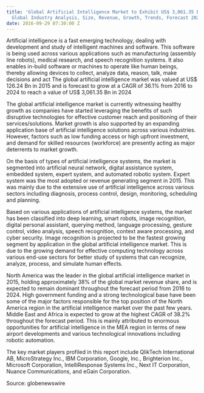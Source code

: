 ```yaml
---
title: 'Global Artificial Intelligence Market to Exhibit US$ 3,061.35 Bn in 2024;
  Global Industry Analysis, Size, Revenue, Growth, Trends, Forecast 2024: TMR'
date: 2016-09-29 07:30:00 Z
---
```


Artificial intelligence is a fast emerging technology, dealing with development and study of intelligent machines and software. This software is being used across various applications such as manufacturing (assembly line robots), medical research, and speech recognition systems. It also enables in-build software or machines to operate like human beings, thereby allowing devices to collect, analyze data, reason, talk, make decisions and act The global artificial intelligence market was valued at US$ 126.24 Bn in 2015 and is forecast to grow at a CAGR of 36.1% from 2016 to 2024 to reach a value of US$ 3,061.35 Bn in 2024

The global artificial intelligence market is currently witnessing healthy growth as companies have started leveraging the benefits of such disruptive technologies for effective customer reach and positioning of their services/solutions. Market growth is also supported by an expanding application base of artificial intelligence solutions across various industries. However, factors such as low funding access or high upfront investment, and demand for skilled resources (workforce) are presently acting as major deterrents to market growth. 

On the basis of types of artificial intelligence systems, the market is segmented into artificial neural network, digital assistance system, embedded system, expert system, and automated robotic system. Expert system was the most adopted or revenue generating segment in 2015. This was mainly due to the extensive use of artificial intelligence across various sectors including diagnosis, process control, design, monitoring, scheduling and planning. 

Based on various applications of artificial intelligence systems, the market has been classified into deep learning, smart robots, image recognition, digital personal assistant, querying method, language processing, gesture control, video analysis, speech recognition, context aware processing, and cyber security. Image recognition is projected to be the fastest growing segment by application in the global artificial intelligence market. This is due to the growing demand for effective computing technology across various end-use sectors for better study of systems that can recognize, analyze, process, and simulate human effects. 

North America was the leader in the global artificial intelligence market in 2015, holding approximately 38% of the global market revenue share, and is expected to remain dominant throughout the forecast period from 2016 to 2024. High government funding and a strong technological base have been some of the major factors responsible for the top position of the North America region in the artificial intelligence market over the past few years. Middle East and Africa is expected to grow at the highest CAGR of 38.2% throughout the forecast period. This is mainly attributed to enormous opportunities for artificial intelligence in the MEA region in terms of new airport developments and various technological innovations including robotic automation.

The key market players profiled in this report include QlikTech International AB, MicroStrategy Inc., IBM Corporation, Google, Inc., Brighterion Inc., Microsoft Corporation, IntelliResponse Systems Inc., Next IT Corporation, Nuance Communications, and eGain Corporation.

Source: globenewswire
